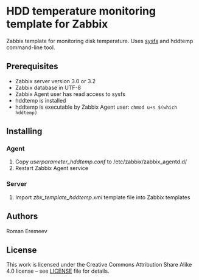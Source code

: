 # HDD temperature monitoring template for Zabbix
Zabbix template for monitoring disk temperature. Uses [sysfs](https://en.wikipedia.org/wiki/Sysfs) and hddtemp command-line tool.

## Prerequisites
* Zabbix server version 3.0 or 3.2
* Zabbix database in UTF-8
* Zabbix Agent user has read access to sysfs
* hddtemp is installed
* hddtemp is executable by Zabbix Agent user: `chmod u+s $(which hddtemp)`

## Installing

### Agent
1. Copy *userparameter_hddtemp.conf* to /etc/zabbix/zabbix_agentd.d/
2. Restart Zabbix Agent service

### Server
1. Import *zbx_template_hddtemp.xml* template file into Zabbix templates

## Authors
Roman Eremeev

## License
This work is licensed under the Creative Commons Attribution Share Alike 4.0 license – see [LICENSE](LICENSE) file for details.
